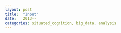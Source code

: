 ```yaml
---
layout: post
title:  "Input"
date:   2013--
categories: situated_cognition, big_data, analysis
---
```


![]()

